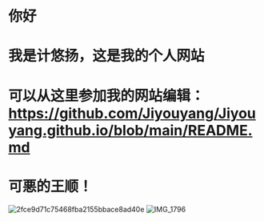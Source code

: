 # 你好
# 我是计悠扬，这是我的个人网站
# 可以从这里参加我的网站编辑：https://github.com/Jiyouyang/Jiyouyang.github.io/blob/main/README.md
# 可悪的王顺！
![2fce9d71c75468fba2155bbace8ad40e](https://github.com/Jiyouyang/Jiyouyang.github.io/assets/126579891/4ad12063-1f6d-4387-8bf5-094afbc681e7)
![IMG_1796](https://github.com/Jiyouyang/Jiyouyang.github.io/assets/126579891/68647c29-3229-4f9b-915c-0b699062dd46)
